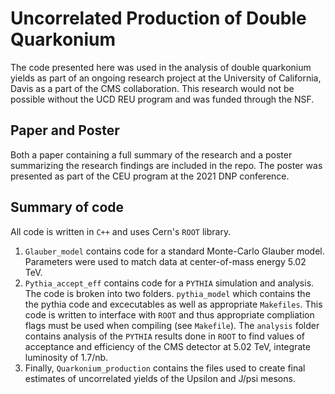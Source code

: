 # Uncorrelated Production of Double Quarkonium

The code presented here was used in the analysis of double quarkonium yields as part of an ongoing research project at the University of California, Davis as a part of the CMS collaboration. This research would not be possible without the UCD REU program and was funded through the NSF. 

## Paper and Poster

Both a paper containing a full summary of the research and a poster summarizing the research findings are included in the repo. The poster was presented as part of the CEU program at the 2021 DNP conference. 

## Summary of code

All code is written in `C++` and uses Cern's `ROOT` library. 

1. `Glauber_model` contains code for a standard Monte-Carlo Glauber model. Parameters were used to match data at center-of-mass energy 5.02 TeV. 
2. `Pythia_accept_eff` contains code for a `PYTHIA` simulation and analysis. The code is broken into two folders. `pythia_model` which contains the the pythia code and excecutables as well as appropriate `Makefiles`. This code is written to interface with `ROOT` and thus appropriate compliation flags must be used when compiling (see `Makefile`). The `analysis` folder contains analysis of the `PYTHIA` results done in `ROOT` to find values of acceptance and efficiency of the CMS detector at 5.02 TeV, integrate luminosity of 1.7/nb. 
3. Finally, `Quarkonium_production` contains the files used to create final estimates of uncorrelated yields of the Upsilon and J/psi mesons.


